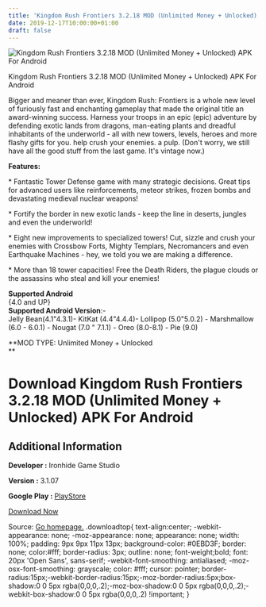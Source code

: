 ```yaml
---
title: 'Kingdom Rush Frontiers 3.2.18 MOD (Unlimited Money + Unlocked) APK For Android'
date: 2019-12-17T10:00:00+01:00
draft: false
---
```


![Kingdom Rush Frontiers 3.2.18 MOD (Unlimited Money + Unlocked) APK For Android](https://i0.wp.com/apkhome.net/wp-content/uploads/2019/12/Kingdom-Rush-Frontiers-3.2.18-MOD-Unlimited-Money-Unlocked.png "Kingdom Rush Frontiers 3.2.18 MOD (Unlimited Money + Unlocked) APK For Android")

  

Kingdom Rush Frontiers 3.2.18 MOD (Unlimited Money + Unlocked) APK For Android

Bigger and meaner than ever, Kingdom Rush: Frontiers is a whole new level of furiously fast and enchanting gameplay that made the original title an award-winning success. Harness your troops in an epic (epic) adventure by defending exotic lands from dragons, man-eating plants and dreadful inhabitants of the underworld - all with new towers, levels, heroes and more flashy gifts for you. help crush your enemies. a pulp. (Don't worry, we still have all the good stuff from the last game. It's vintage now.)

**Features:**

\* Fantastic Tower Defense game with many strategic decisions. Great tips for advanced users like reinforcements, meteor strikes, frozen bombs and devastating medieval nuclear weapons!

\* Fortify the border in new exotic lands - keep the line in deserts, jungles and even the underworld!

\* Eight new improvements to specialized towers! Cut, sizzle and crush your enemies with Crossbow Forts, Mighty Templars, Necromancers and even Earthquake Machines - hey, we told you we are making a difference.

\* More than 18 tower capacities! Free the Death Riders, the plague clouds or the assassins who steal and kill your enemies!

**Supported Android**  
{4.0 and UP}  
**Supported Android Version**:-  
Jelly Bean(4.1"4.3.1)- KitKat (4.4"4.4.4)- Lollipop (5.0"5.0.2) - Marshmallow (6.0 - 6.0.1) - Nougat (7.0 " 7.1.1) - Oreo (8.0-8.1) - Pie (9.0)

**MOD TYPE: Unlimited Money + Unlocked  
**

Download Kingdom Rush Frontiers 3.2.18 MOD (Unlimited Money + Unlocked) APK For Android
=======================================================================================

Additional Information
----------------------

**Developer :** Ironhide Game Studio

**Version :** 3.1.07

**Google Play :** [PlayStore](https://play.google.com/store/apps/details?id=com.ironhidegames.android.kingdomrushfrontiers)

  

[Download Now](https://store4app.co/post/kingdom-rush-frontiers-3-2-18-mod-unlimited-money-unlocked-apk-for-android_1576572978)

  
Source: [Go homepage.](https://store4app.co/post/kingdom-rush-frontiers-3-2-18-mod-unlimited-money-unlocked-apk-for-android_1576572978) .downloadtop{ text-align:center; -webkit-appearance: none; -moz-appearance: none; appearance: none; width: 100%; padding: 9px 9px 11px 13px; background-color: #0EBD3F; border: none; color:#fff; border-radius: 3px; outline: none; font-weight;bold; font: 20px 'Open Sans', sans-serif; -webkit-font-smoothing: antialiased; -moz-osx-font-smoothing: grayscale; color: #fff; cursor: pointer; border-radius:15px;-webkit-border-radius:15px;-moz-border-radius:5px;box-shadow:0 0 5px rgba(0,0,0,.2);-moz-box-shadow:0 0 5px rgba(0,0,0,.2);-webkit-box-shadow:0 0 5px rgba(0,0,0,.2) !important; }